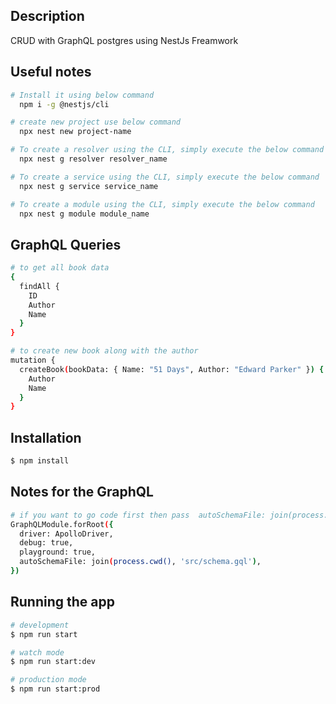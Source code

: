 ## Description

CRUD with GraphQL postgres using NestJs Freamwork

## Useful notes

```bash
# Install it using below command
  npm i -g @nestjs/cli
```

```bash
# create new project use below command
  npx nest new project-name
```

```bash
# To create a resolver using the CLI, simply execute the below command
  npx nest g resolver resolver_name
```

```bash
# To create a service using the CLI, simply execute the below command
  npx nest g service service_name
```

```bash
# To create a module using the CLI, simply execute the below command
  npx nest g module module_name
```

## GraphQL Queries

```bash
# to get all book data
{
  findAll {
    ID
    Author
    Name
  }
}

# to create new book along with the author
mutation {
  createBook(bookData: { Name: "51 Days", Author: "Edward Parker" }) {
    Author
    Name
  }
}

```

## Installation

```bash
$ npm install
```

## Notes for the GraphQL

```bash
# if you want to go code first then pass  autoSchemaFile: join(process.cwd(), 'src/schema.gql') in the main module under the forRoot option. also we can pass driver as ApolloDriver and playground to be true please see below for the example
GraphQLModule.forRoot({
  driver: ApolloDriver,
  debug: true,
  playground: true,
  autoSchemaFile: join(process.cwd(), 'src/schema.gql'),
})
```

## Running the app

```bash
# development
$ npm run start

# watch mode
$ npm run start:dev

# production mode
$ npm run start:prod
```
